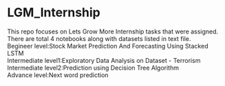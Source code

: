 # LGM_Internship
This repo focuses on Lets Grow More Internship tasks that were assigned. There are total 4 notebooks along with datasets listed in text file.
<br>Begineer level:Stock Market Prediction And Forecasting Using Stacked LSTM
<br>Intermediate level1:Exploratory Data Analysis on Dataset - Terrorism 
<br>Intermediate level2:Prediction using Decision Tree  Algorithm
<br>Advance level:Next word prediction

